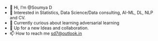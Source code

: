 - 👋 Hi, I’m @Soumya D
- 👀 Interested in Statistics, Data Science/Data consulting, AI-ML, DL, NLP and CV.
- 🌱 Currently curious about learning adversarial learning
- 💞️ Up for a new Ideas and collaboration.
- 📫 How to reach me sd7@outlook.in

<!---
dotsd/dotsd is a ✨ special ✨ repository because its `README.md` (this file) appears on your GitHub profile.
You can click the Preview link to take a look at your changes.
--->
